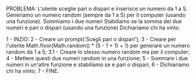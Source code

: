 PROBLEMA: L’utente sceglie pari o dispari e inserisce un numero da 1 a 5. Generiamo un numero random (sempre da 1 a 5) per il computer (usando una funzione). Sommiamo i due numeri Stabiliamo se la somma dei due numeri è pari o dispari (usando una funzione) Dichiariamo chi ha vinto.

1 - INZIO:
2 - Creare un prompt('Scegli pari o dispari');
3 - Creare per l'utente Math.floor(Math.random() * (5 - 1 + 1) + 1) per generare un numero random da 1 a 5;
    3.1 - Creare lo stesso numero random ma per il computer;
4 - Mettere questi due numeri random in una funzione;
5 - Sommare i due numeri in un'altre funzione e stabiliamo se e pari o dispari;
6 - Dichiariamo chi ha vinto;
7 - FINE.
